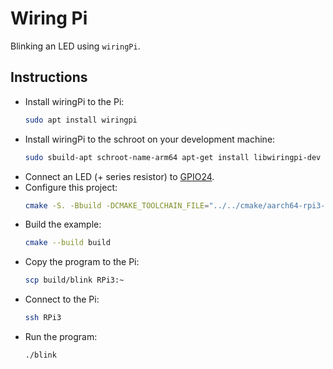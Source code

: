 # Wiring Pi

Blinking an LED using `wiringPi`.

## Instructions

- Install wiringPi to the Pi:
  ```sh
  sudo apt install wiringpi
  ```
- Install wiringPi to the schroot on your development machine:
  ```sh
  sudo sbuild-apt schroot-name-arm64 apt-get install libwiringpi-dev
  ```
- Connect an LED (+ series resistor) to [GPIO24](https://projects.raspberrypi.org/en/projects/rpi-gpio-pins).
- Configure this project:
  ```sh
  cmake -S. -Bbuild -DCMAKE_TOOLCHAIN_FILE="../../cmake/aarch64-rpi3-linux-gnu.cmake"
  ```
- Build the example:
  ```sh
  cmake --build build
  ```
- Copy the program to the Pi:
  ```sh
  scp build/blink RPi3:~
  ```
- Connect to the Pi:
  ```sh
  ssh RPi3
  ```
- Run the program:
  ```sh
  ./blink
  ```
